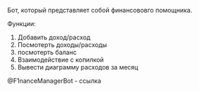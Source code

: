 Бот, который представляет собой финансововго помощника.

Функции:
1. Добавить доход/расход
2. Посмотерть доходы/расходы
3. посмотерть баланс
4. Взаимодействие с копилкой
5. Вывести диаграмму расходов за месяц

@F1nanceManagerBot - ссылка
